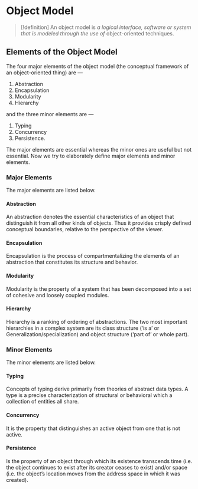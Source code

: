 # Object Model

> [!definition]
> An object model is _a logical interface, software or system that is modeled through the use of_ object-oriented techniques.

## **Elements of the Object Model**

The four major elements of the object model (the conceptual framework of an object-oriented thing) are —

1. Abstraction
2. Encapsulation
3. Modularity
4. Hierarchy

and the three minor elements are —

1. Typing
2. Concurrency
3. Persistence.

The major elements are essential whereas the minor ones are useful but not essential. Now we try to elaborately define major elements and minor elements.

### **Major Elements**

The major elements are listed below.

#### Abstraction

An abstraction denotes the essential characteristics of an object that distinguish it from all other kinds of objects. Thus it provides crisply defined conceptual boundaries, relative to the perspective of the viewer.

#### Encapsulation

Encapsulation is the process of compartmentalizing the elements of an abstraction that constitutes its structure and behavior.

#### Modularity

Modularity is the property of a system that has been decomposed into a set of cohesive and loosely coupled modules.

#### Hierarchy

Hierarchy is a ranking of ordering of abstractions. The two most important hierarchies in a complex system are its class structure (‘is a’ or Generalization/specialization) and object structure (‘part of’ or whole part). 

### Minor Elements

The minor elements are listed below.

#### Typing

Concepts of typing derive primarily from theories of abstract data types. A type is a precise characterization of structural or behavioral which a collection of entities all share. 

#### Concurrency

It is the property that distinguishes an active object from one that is not active.

#### Persistence

Is the property of an object through which its existence transcends time (i.e. the object continues to exist after its creator ceases to exist) and/or space (i.e. the object’s location moves from the address space in which it was created).